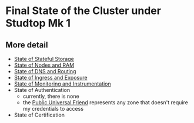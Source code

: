 # Final State of the Cluster under Studtop Mk 1

## More detail

- [State of Stateful Storage](c43b76d1-1f70-493e-ade8-1fe2bcba0a03.md)
- [State of Nodes and RAM](3f468977-84d8-45f5-9381-408fc7c6adab.md)
- [State of DNS and Routing](2ed87275-e67d-4b80-8096-3aba303fb5aa.md)
- [State of Ingress and Exposure](abd281f0-6b92-49d3-8b14-9a3f61671f3a.md)
- [State of Monitoring and Instrumentation](c646929d-f5c0-4921-8b77-ce7e8ded845f.md)
- State of Authentication
  - currently, there is none
  - the [Public Universal Friend](1b61dbdc-5013-4ca8-825e-6d49db1eca61.md) represents any zone that doesn't require my credentials to access
- State of Certification
